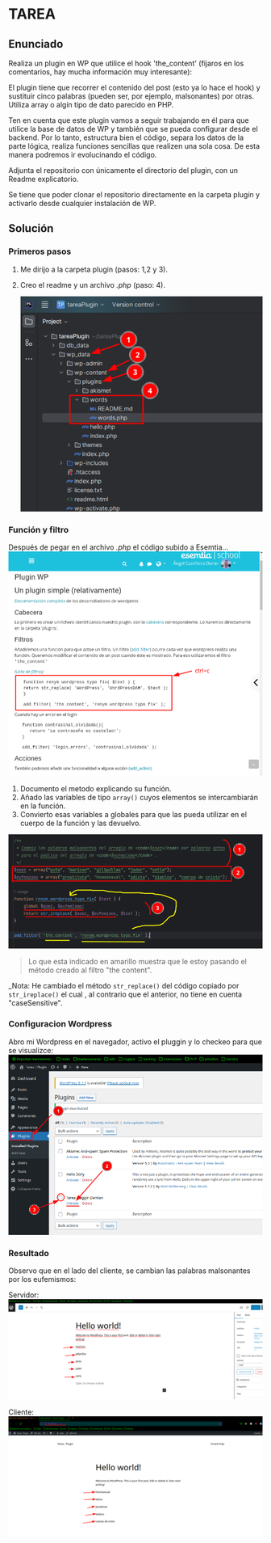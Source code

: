 # TAREA
## Enunciado
Realiza un plugin en WP que utilice el hook 'the_content' (fijaros en los comentarios, hay mucha información muy interesante):

El plugin tiene que recorrer el contenido del post (esto ya lo hace el hook) y sustituir cinco palabras (pueden ser, por ejemplo, malsonantes) por otras. Utiliza array o algín tipo de dato parecido en PHP.

Ten en cuenta que este plugin vamos a seguir trabajando en él para que utilice la base de datos de WP y también que se pueda configurar desde el backend. Por lo tanto, estructura bien el código, separa los datos de la parte lógica, realiza funciones sencillas que realizen una sola cosa. De esta manera podremos ir evolucinando el código.

Adjunta el repositorio con únicamente el directorio del plugin, con un Readme explicatorio.

Se tiene que poder clonar el repositorio directamente en la carpeta plugin y activarlo desde cualquier instalación de WP.
## Solución
### Primeros pasos
1. Me dirijo a la carpeta plugin (pasos: 1,2 y 3).
2. Creo el readme y un archivo _.php_ (paso: 4).

   ![principio](imagenes/principio.png)

### Función y filtro
Después de pegar en el archivo _.php_ el código subido a Esemtia...
![segundo](imagenes/segundo.png)

1. Documento el metodo explicando su función.
2. Añado las variables de tipo `array()` cuyos elementos se intercambiarán en la función.
3. Convierto esas variables a globales para que las pueda utilizar 
en el cuerpo de la función y las devuelvo.

![tercero](imagenes/tercero.png)

> Lo que esta indicado en amarillo muestra que le estoy 
> pasando el método creado al filtro
> "the content".

_Nota: He cambiado el método `str_replace()` 
del código copiado por `str_ireplace()` el cual
, al contrario que el anterior, no tiene en cuenta "caseSensitive".

### Configuracion Wordpress
Abro mi Wordpress en el navegador, activo el pluggin y lo checkeo
 para que se visualizce:
![cuarto](imagenes/cuarto.png)

### Resultado
Observo que en el lado del cliente, se cambian las palabras malsonantes por los
eufemismos:

Servidor:
![antes](imagenes/resultado.png)

Cliente:
![despues](imagenes/resultado2.png)